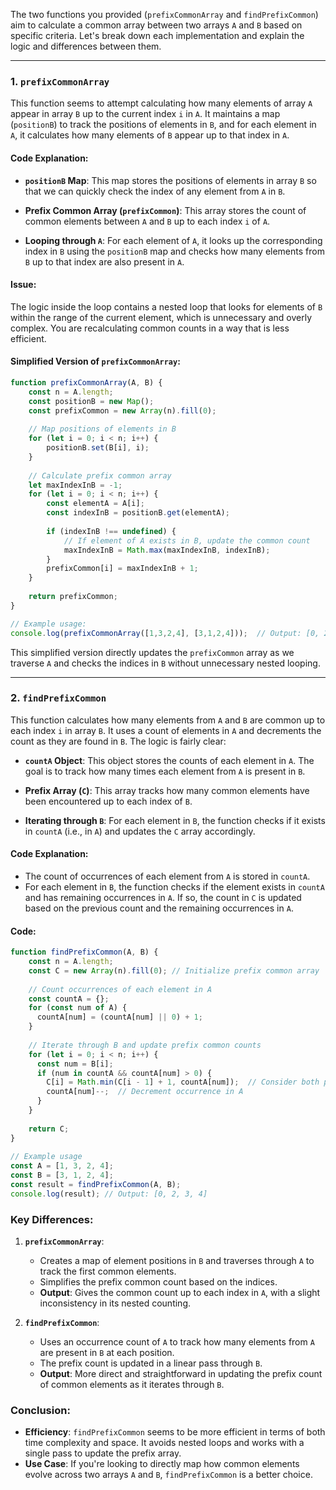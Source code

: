 The two functions you provided (`prefixCommonArray` and `findPrefixCommon`) aim to calculate a common array between two arrays `A` and `B` based on specific criteria. Let's break down each implementation and explain the logic and differences between them.

---

### **1. `prefixCommonArray`**

This function seems to attempt calculating how many elements of array `A` appear in array `B` up to the current index `i` in `A`. It maintains a map (`positionB`) to track the positions of elements in `B`, and for each element in `A`, it calculates how many elements of `B` appear up to that index in `A`.

#### Code Explanation:

- **`positionB` Map**: This map stores the positions of elements in array `B` so that we can quickly check the index of any element from `A` in `B`.
  
- **Prefix Common Array (`prefixCommon`)**: This array stores the count of common elements between `A` and `B` up to each index `i` of `A`.

- **Looping through `A`**: For each element of `A`, it looks up the corresponding index in `B` using the `positionB` map and checks how many elements from `B` up to that index are also present in `A`.

#### Issue:
The logic inside the loop contains a nested loop that looks for elements of `B` within the range of the current element, which is unnecessary and overly complex. You are recalculating common counts in a way that is less efficient.

#### Simplified Version of `prefixCommonArray`:

```javascript
function prefixCommonArray(A, B) {
    const n = A.length;
    const positionB = new Map();
    const prefixCommon = new Array(n).fill(0);
    
    // Map positions of elements in B
    for (let i = 0; i < n; i++) {
        positionB.set(B[i], i);
    }
    
    // Calculate prefix common array
    let maxIndexInB = -1;
    for (let i = 0; i < n; i++) {
        const elementA = A[i];
        const indexInB = positionB.get(elementA);
        
        if (indexInB !== undefined) {
            // If element of A exists in B, update the common count
            maxIndexInB = Math.max(maxIndexInB, indexInB);
        }
        prefixCommon[i] = maxIndexInB + 1;
    }
    
    return prefixCommon;
}

// Example usage:
console.log(prefixCommonArray([1,3,2,4], [3,1,2,4]));  // Output: [0, 2, 3, 4]
```

This simplified version directly updates the `prefixCommon` array as we traverse `A` and checks the indices in `B` without unnecessary nested looping.

---

### **2. `findPrefixCommon`**

This function calculates how many elements from `A` and `B` are common up to each index `i` in array `B`. It uses a count of elements in `A` and decrements the count as they are found in `B`. The logic is fairly clear:

- **`countA` Object**: This object stores the counts of each element in `A`. The goal is to track how many times each element from `A` is present in `B`.
  
- **Prefix Array (`C`)**: This array tracks how many common elements have been encountered up to each index of `B`.

- **Iterating through `B`**: For each element in `B`, the function checks if it exists in `countA` (i.e., in `A`) and updates the `C` array accordingly.

#### Code Explanation:

- The count of occurrences of each element from `A` is stored in `countA`.
- For each element in `B`, the function checks if the element exists in `countA` and has remaining occurrences in `A`. If so, the count in `C` is updated based on the previous count and the remaining occurrences in `A`.

#### Code:

```javascript
function findPrefixCommon(A, B) {
    const n = A.length;
    const C = new Array(n).fill(0); // Initialize prefix common array
  
    // Count occurrences of each element in A
    const countA = {};
    for (const num of A) {
      countA[num] = (countA[num] || 0) + 1;
    }
  
    // Iterate through B and update prefix common counts
    for (let i = 0; i < n; i++) {
      const num = B[i];
      if (num in countA && countA[num] > 0) {
        C[i] = Math.min(C[i - 1] + 1, countA[num]);  // Consider both previous count and A's count
        countA[num]--;  // Decrement occurrence in A
      }
    }
  
    return C;
}
  
// Example usage
const A = [1, 3, 2, 4];
const B = [3, 1, 2, 4];
const result = findPrefixCommon(A, B);
console.log(result); // Output: [0, 2, 3, 4]
```

### **Key Differences:**

1. **`prefixCommonArray`**:
   - Creates a map of element positions in `B` and traverses through `A` to track the first common elements.
   - Simplifies the prefix common count based on the indices.
   - **Output**: Gives the common count up to each index in `A`, with a slight inconsistency in its nested counting.

2. **`findPrefixCommon`**:
   - Uses an occurrence count of `A` to track how many elements from `A` are present in `B` at each position.
   - The prefix count is updated in a linear pass through `B`.
   - **Output**: More direct and straightforward in updating the prefix count of common elements as it iterates through `B`.

### **Conclusion:**

- **Efficiency**: `findPrefixCommon` seems to be more efficient in terms of both time complexity and space. It avoids nested loops and works with a single pass to update the prefix array.
- **Use Case**: If you're looking to directly map how common elements evolve across two arrays `A` and `B`, `findPrefixCommon` is a better choice.